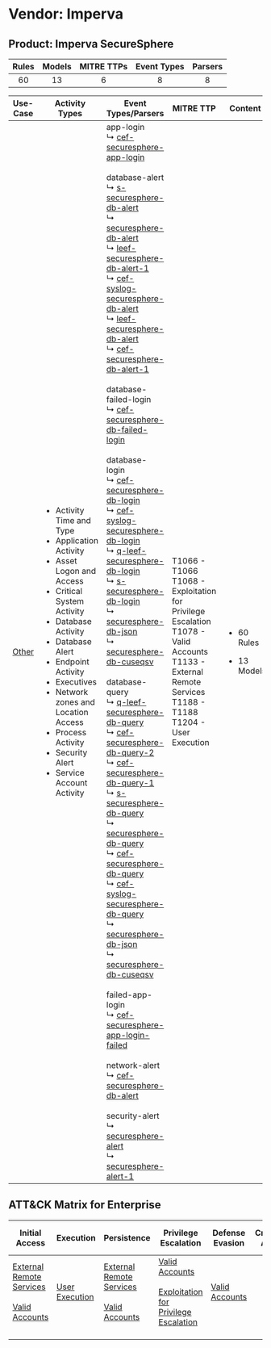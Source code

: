 Vendor: Imperva
===============
Product: Imperva SecureSphere
-----------------------------
| Rules | Models | MITRE TTPs | Event Types | Parsers |
|:-----:|:------:|:----------:|:-----------:|:-------:|
|  60   |   13   |     6      |      8      |    8    |

|               Use-Case                | Activity Types                                                                                                                                                                                                                                                                                                                                                  | Event Types/Parsers                                                                                                                                                                                                                                                                                                                                                                                                                                                                                                                                                                                                                                                                                                                                                                                                                                                                                                                                                                                                                                                                                                                                                                                                                                                                                                                                                                                                                                                                                                                                                                                                                                                                                                                                                                                                                                                                                                                                                                                                                                                                                                                                                                                                                                                                                                                                                                                                                                                                                                                                                                                                                                                                                                  | MITRE TTP                                                                                                                                                                   | Content                                               |
|:-------------------------------------:| --------------------------------------------------------------------------------------------------------------------------------------------------------------------------------------------------------------------------------------------------------------------------------------------------------------------------------------------------------------- | -------------------------------------------------------------------------------------------------------------------------------------------------------------------------------------------------------------------------------------------------------------------------------------------------------------------------------------------------------------------------------------------------------------------------------------------------------------------------------------------------------------------------------------------------------------------------------------------------------------------------------------------------------------------------------------------------------------------------------------------------------------------------------------------------------------------------------------------------------------------------------------------------------------------------------------------------------------------------------------------------------------------------------------------------------------------------------------------------------------------------------------------------------------------------------------------------------------------------------------------------------------------------------------------------------------------------------------------------------------------------------------------------------------------------------------------------------------------------------------------------------------------------------------------------------------------------------------------------------------------------------------------------------------------------------------------------------------------------------------------------------------------------------------------------------------------------------------------------------------------------------------------------------------------------------------------------------------------------------------------------------------------------------------------------------------------------------------------------------------------------------------------------------------------------------------------------------------------------------------------------------------------------------------------------------------------------------------------------------------------------------------------------------------------------------------------------------------------------------------------------------------------------------------------------------------------------------------------------------------------------------------------------------------------------------------------------------------------- | --------------------------------------------------------------------------------------------------------------------------------------------------------------------------- | ----------------------------------------------------- |
| [Other](../UseCases/usecase_other.md) | <ul><li>Activity Time  and Type</li><li>Application Activity</li><li>Asset Logon and Access</li><li>Critical System Activity</li><li>Database Activity</li><li>Database Alert</li><li>Endpoint Activity</li><li>Executives</li><li>Network zones and Location Access</li><li>Process Activity</li><li>Security Alert</li><li>Service Account Activity</li></ul> |  app-login<br> ↳ [cef-securesphere-app-login](../Parsers/parserContent_cef-securesphere-app-login.md)<br><br> database-alert<br> ↳ [s-securesphere-db-alert](../Parsers/parserContent_s-securesphere-db-alert.md)<br> ↳ [securesphere-db-alert](../Parsers/parserContent_securesphere-db-alert.md)<br> ↳ [leef-securesphere-db-alert-1](../Parsers/parserContent_leef-securesphere-db-alert-1.md)<br> ↳ [cef-syslog-securesphere-db-alert](../Parsers/parserContent_cef-syslog-securesphere-db-alert.md)<br> ↳ [leef-securesphere-db-alert](../Parsers/parserContent_leef-securesphere-db-alert.md)<br> ↳ [cef-securesphere-db-alert-1](../Parsers/parserContent_cef-securesphere-db-alert-1.md)<br><br> database-failed-login<br> ↳ [cef-securesphere-db-failed-login](../Parsers/parserContent_cef-securesphere-db-failed-login.md)<br><br> database-login<br> ↳ [cef-securesphere-db-login](../Parsers/parserContent_cef-securesphere-db-login.md)<br> ↳ [cef-syslog-securesphere-db-login](../Parsers/parserContent_cef-syslog-securesphere-db-login.md)<br> ↳ [q-leef-securesphere-db-login](../Parsers/parserContent_q-leef-securesphere-db-login.md)<br> ↳ [s-securesphere-db-login](../Parsers/parserContent_s-securesphere-db-login.md)<br> ↳ [securesphere-db-json](../Parsers/parserContent_securesphere-db-json.md)<br> ↳ [securesphere-db-cuseqsv](../Parsers/parserContent_securesphere-db-cuseqsv.md)<br><br> database-query<br> ↳ [q-leef-securesphere-db-query](../Parsers/parserContent_q-leef-securesphere-db-query.md)<br> ↳ [cef-securesphere-db-query-2](../Parsers/parserContent_cef-securesphere-db-query-2.md)<br> ↳ [cef-securesphere-db-query-1](../Parsers/parserContent_cef-securesphere-db-query-1.md)<br> ↳ [s-securesphere-db-query](../Parsers/parserContent_s-securesphere-db-query.md)<br> ↳ [securesphere-db-query](../Parsers/parserContent_securesphere-db-query.md)<br> ↳ [cef-securesphere-db-query](../Parsers/parserContent_cef-securesphere-db-query.md)<br> ↳ [cef-syslog-securesphere-db-query](../Parsers/parserContent_cef-syslog-securesphere-db-query.md)<br> ↳ [securesphere-db-json](../Parsers/parserContent_securesphere-db-json.md)<br> ↳ [securesphere-db-cuseqsv](../Parsers/parserContent_securesphere-db-cuseqsv.md)<br><br> failed-app-login<br> ↳ [cef-securesphere-app-login-failed](../Parsers/parserContent_cef-securesphere-app-login-failed.md)<br><br> network-alert<br> ↳ [cef-securesphere-db-alert](../Parsers/parserContent_cef-securesphere-db-alert.md)<br><br> security-alert<br> ↳ [securesphere-alert](../Parsers/parserContent_securesphere-alert.md)<br> ↳ [securesphere-alert-1](../Parsers/parserContent_securesphere-alert-1.md)<br> | T1066 - T1066<br>T1068 - Exploitation for Privilege Escalation<br>T1078 - Valid Accounts<br>T1133 - External Remote Services<br>T1188 - T1188<br>T1204 - User Execution<br> | <ul><li>60 Rules</li></ul><ul><li>13 Models</li></ul> |

ATT&CK Matrix for Enterprise
----------------------------
| Initial Access                                                                                                                                   | Execution                                                           | Persistence                                                                                                                                      | Privilege Escalation                                                                                                                                          | Defense Evasion                                                     | Credential Access | Discovery | Lateral Movement | Collection | Command and Control | Exfiltration | Impact |
| ------------------------------------------------------------------------------------------------------------------------------------------------ | ------------------------------------------------------------------- | ------------------------------------------------------------------------------------------------------------------------------------------------ | ------------------------------------------------------------------------------------------------------------------------------------------------------------- | ------------------------------------------------------------------- | ----------------- | --------- | ---------------- | ---------- | ------------------- | ------------ | ------ |
| [External Remote Services](https://attack.mitre.org/techniques/T1133)<br><br>[Valid Accounts](https://attack.mitre.org/techniques/T1078)<br><br> | [User Execution](https://attack.mitre.org/techniques/T1204)<br><br> | [External Remote Services](https://attack.mitre.org/techniques/T1133)<br><br>[Valid Accounts](https://attack.mitre.org/techniques/T1078)<br><br> | [Valid Accounts](https://attack.mitre.org/techniques/T1078)<br><br>[Exploitation for Privilege Escalation](https://attack.mitre.org/techniques/T1068)<br><br> | [Valid Accounts](https://attack.mitre.org/techniques/T1078)<br><br> |                   |           |                  |            |                     |              |        |